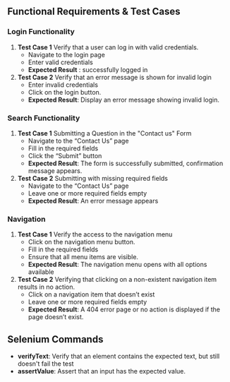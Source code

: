 ## Functional Requirements & Test Cases 

### Login Functionality
1. **Test Case 1** Verify that a user can log in with valid credentials.
   - Navigate to the login page
   - Enter valid credentials
   - **Expected Result** : successfully logged in
2. **Test Case 2**  Verify that an error message is shown for invalid login
    - Enter invalid credentials
    - Click on the login button.
    - **Expected Result**: Display an error message showing invalid login.

### Search Functionality
1. **Test Case 1** Submitting a Question in the "Contact us" Form
   - Navigate to the “Contact Us” page
   - Fill in the required fields
   - Click the “Submit” button
   - **Expected Result**: The form is successfully submitted, confirmation message appears.
2. **Test Case 2** Submitting with missing required fields
   - Navigate to the “Contact Us” page
   - Leave one or more required fields empty
   - **Expected Result**: An error message appears

### Navigation 
1. **Test Case 1** Verify the access to the navigation menu
   - Click on the navigation menu button.
   - Fill in the required fields
   - Ensure that all menu items are visible.
   - **Expected Result**: The navigation menu opens with all options available 
2. **Test Case 2** Verifying that clicking on a non-existent navigation item results in no action.
   - Click on a navigation item that doesn’t exist
   - Leave one or more required fields empty
   - **Expected Result**: A 404 error page or no action is displayed if the page doesn’t exist.
  
## Selenium Commands 
- **verifyText**: Verify that an element contains the expected text, but still doesn't fail the test
- **assertValue**: Assert that an input has the expected value.



